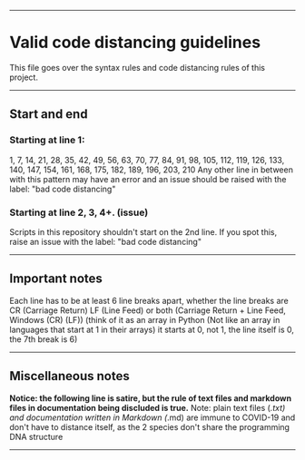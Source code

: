 
***

# Valid code distancing guidelines

This file goes over the syntax rules and code distancing rules of this project.

***

## Start and end

### Starting at line 1:
1, 7, 14, 21, 28, 35, 42, 49, 56, 63, 70, 77, 84, 91, 98, 105, 112, 119, 126, 133, 140, 147, 154, 161, 168, 175, 182, 189, 196, 203, 210
Any other line in between with this pattern may have an error and an issue should be raised with the label: "bad code distancing"

### Starting at line 2, 3, 4+. (issue)
Scripts in this repository shouldn't start on the 2nd line. If you spot this, raise an issue with the label: "bad code distancing"

***

## Important notes

Each line has to be at least 6 line breaks apart, whether the line breaks are CR (Carriage Return) LF (Line Feed) or both (Carriage Return + Line Feed, Windows (CR) (LF)) (think of it as an array in Python (Not like an array in languages that start at 1 in their arrays) it starts at 0, not 1, the line itself is 0, the 7th break is 6)

***

## Miscellaneous notes

**Notice: the following line is satire, but the rule of text files and markdown files in documentation being discluded is true.**
Note: plain text files (*.txt) and documentation written in Markdown (*.md) are immune to COVID-19 and don't have to distance itself, as the 2 species don't share the programming DNA structure

***
